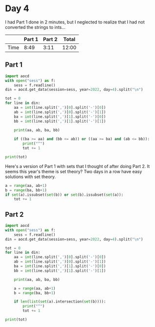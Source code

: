 # Day 4

I had Part 1 done in 2 minutes, but I neglected to realize that I had not converted the strings to ints...

| | Part 1 | Part 2 | Total |
|---|---|---|---|
|Time|8:49|3:11|12:00|

## Part 1

```python
import aocd
with open("sess") as f:
    sess = f.readline()
din = aocd.get_data(session=sess, year=2022, day=4).split("\n")

tot = 0
for line in din:
    aa = int(line.split(',')[0].split('-')[0])
    ab = int(line.split(',')[0].split('-')[1])
    ba = int(line.split(',')[1].split('-')[0])
    bb = int(line.split(',')[1].split('-')[1])

    print(aa, ab, ba, bb)
    
    if ((ba >= aa) and (bb <= ab)) or ((aa >= ba) and (ab <= bb)):
        print("^")
        tot += 1

print(tot)
```

Here's a version of Part 1 with sets that I thought of after doing Part 2. It seems this year's theme is set theory? Two days in a row have easy solutions with set theory.
```python
a = range(aa, ab+1)
b = range(ba, bb+1)
if set(a).issubset(set(b)) or set(b).issubset(set(a)):
    tot += 1
```

## Part 2

```python
import aocd
with open("sess") as f:
    sess = f.readline()
din = aocd.get_data(session=sess, year=2022, day=4).split("\n")

tot = 0
for line in din:
    aa = int(line.split(',')[0].split('-')[0])
    ab = int(line.split(',')[0].split('-')[1])
    ba = int(line.split(',')[1].split('-')[0])
    bb = int(line.split(',')[1].split('-')[1])

    print(aa, ab, ba, bb)

    a = range(aa, ab+1)
    b = range(ba, bb+1)

    if len(list(set(a).intersection(set(b)))):
        print("^")
        tot += 1

print(tot)
```
